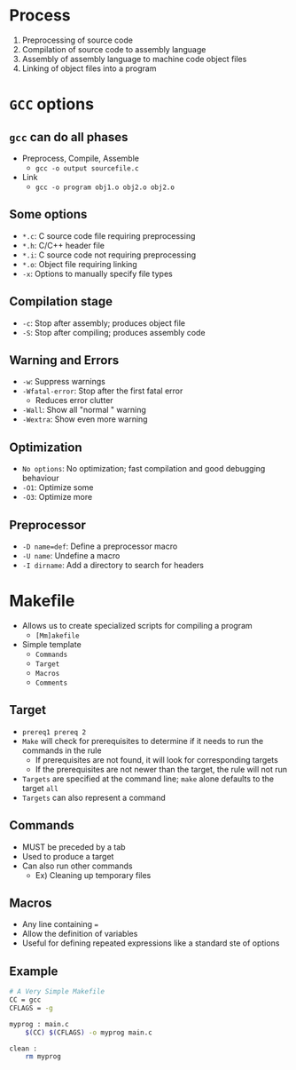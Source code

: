 # Process
1. Preprocessing of source code
2. Compilation of source code to assembly language
3. Assembly of assembly language to machine code object files
4. Linking of object files into a program

# `GCC` options

## `gcc` can do all phases
- Preprocess, Compile, Assemble
	- `gcc -o output sourcefile.c`
- Link
	- `gcc -o program obj1.o obj2.o obj2.o`

## Some options
- `*.c`: C source code file requiring preprocessing
- `*.h`: C/C++ header file
- `*.i`: C source code not requiring preprocessing
- `*.o`: Object file requiring linking
- `-x`: Options to manually specify file types

## Compilation stage
- `-c`: Stop after assembly; produces object file
- `-S`: Stop after compiling; produces assembly code

## Warning and Errors
- `-w`: Suppress warnings
- `-Wfatal-error`: Stop after the first fatal error
	- Reduces error clutter
- `-Wall`: Show all "normal " warning
- `-Wextra`: Show even more warning

## Optimization
- `No options`: No optimization; fast compilation and good debugging behaviour
- `-O1`: Optimize some
- `-O3`: Optimize more

## Preprocessor
- `-D name=def`: Define a preprocessor macro
- `-U name`: Undefine a macro
- `-I dirname`: Add a directory to search for headers

# Makefile
- Allows us to create specialized scripts for compiling a program
	- `[Mm]akefile`
- Simple template
	- `Commands`
	- `Target`
	- `Macros`
	- `Comments`

## Target
- `prereq1 prereq 2`
- `Make` will check for prerequisites to determine if it needs to run the commands in the rule
	- If prerequisites are not found, it will look for corresponding targets
	- If the prerequisites are not newer than the target, the rule will not run
- `Targets` are specified at the command line; `make` alone defaults to the target `all`
- `Targets` can also represent a command

## Commands
- MUST be preceded by a tab
- Used to produce a target
- Can also run other commands
	- Ex) Cleaning up temporary files

## Macros
- Any line containing `=`
- Allow the definition of variables
- Useful for defining repeated expressions like a standard ste of options

## Example
```bash
# A Very Simple Makefile
CC = gcc
CFLAGS = -g

myprog : main.c
	$(CC) $(CFLAGS) -o myprog main.c

clean : 
	rm myprog
```